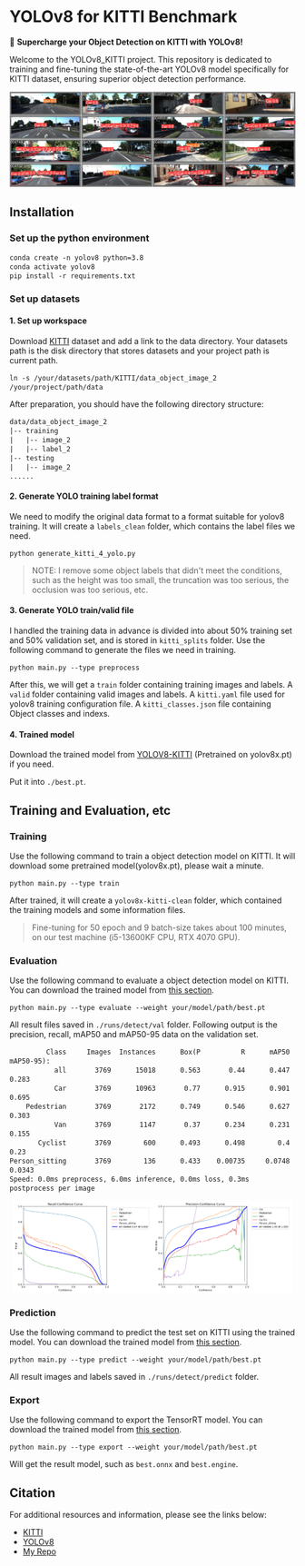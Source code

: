 # YOLOv8 for KITTI Benchmark 

🚀 **Supercharge your Object Detection on KITTI with YOLOv8!**

Welcome to the YOLOv8_KITTI project. This repository is dedicated to training and fine-tuning the state-of-the-art YOLOv8 model specifically for KITTI dataset, ensuring superior object detection performance.

![](./img/result.jpg)

## Installation

### Set up the python environment

```
conda create -n yolov8 python=3.8
conda activate yolov8
pip install -r requirements.txt
```

### Set up datasets

#### 1. Set up workspace
Download [KITTI](https://www.cvlibs.net/datasets/kitti/eval_object.php?obj_benchmark=3d) dataset and add a link to the data directory. Your datasets path is the disk directory that stores datasets and your project path is current path.
```
ln -s /your/datasets/path/KITTI/data_object_image_2 /your/project/path/data
```

After preparation, you should have the following directory structure: 
```
data/data_object_image_2
|-- training
|   |-- image_2
|   |-- label_2
|-- testing
|   |-- image_2
......
```
   
#### 2. Generate YOLO training label format
We need to modify the original data format to a format suitable for yolov8 training. It will create a `labels_clean` folder, which contains the label files we need.
```
python generate_kitti_4_yolo.py
```
>NOTE: I remove some object labels that didn't meet the conditions, such as the height was too small, the truncation was too serious, the occlusion was too serious, etc.


#### 3. Generate YOLO train/valid file
I handled the training data in advance is divided into about 50% training set and 50% validation set, and is stored in `kitti_splits` folder. Use the following command to generate the files we need in training.
```
python main.py --type preprocess
```
After this, we will get a `train` folder containing training images and labels. A `valid` folder containing valid images and labels. A `kitti.yaml` file used for yolov8 training configuration file. A `kitti_classes.json` file containing Object classes and indexs.

#### 4. Trained model

Download the trained model from [YOLOV8-KITTI](https://pan.baidu.com/s/1JcBUJ1wX43EOcV1ZtJa5eQ?pwd=7wq1) (Pretrained on yolov8x.pt) if you need.

Put it into `./best.pt`.

## Training and Evaluation, etc

### Training
Use the following command to train a object detection model on KITTI. It will download some pretrained model(yolov8x.pt), please wait a minute.
```
python main.py --type train
```
After trained, it will create a `yolov8x-kitti-clean` folder, which contained the training models and some information files.
>Fine-tuning for 50 epoch and 9 batch-size takes about 100 minutes, on our test machine (i5-13600KF CPU, RTX 4070 GPU).



### Evaluation
Use the following command to evaluate a object detection model on KITTI. You can download the trained model from [this section](#4.-trained-model).
```
python main.py --type evaluate --weight your/model/path/best.pt
```

All result files saved in `./runs/detect/val` folder. Following output is the precision, recall, mAP50 and mAP50-95 data on the validation set.
```
         Class     Images  Instances      Box(P          R      mAP50  mAP50-95):
           all       3769      15018      0.563       0.44      0.447      0.283
           Car       3769      10963       0.77      0.915      0.901      0.695
    Pedestrian       3769       2172      0.749      0.546      0.627      0.303
           Van       3769       1147       0.37      0.234      0.231      0.155
       Cyclist       3769        600      0.493      0.498        0.4       0.23
Person_sitting       3769        136      0.433    0.00735     0.0748     0.0343
Speed: 0.0ms preprocess, 6.0ms inference, 0.0ms loss, 0.3ms postprocess per image
```

<div style="display: flex; justify-content: space-between;">
    <img src="./img/R_curve.png" alt="Image 1" style="width: 49%; margin-left: 5px;">
    <img src="./img/P_curve.png" alt="Image 2" style="width: 49%; margin-right: 5px;">
</div>

### Prediction
Use the following command to predict the test set on KITTI using the trained model. You can download the trained model from [this section](#4.-trained-model).

```
python main.py --type predict --weight your/model/path/best.pt
```
All result images and labels saved in `./runs/detect/predict` folder.

### Export
Use the following command to export the TensorRT model. You can download the trained model from [this section](#4.-trained-model).

```
python main.py --type export --weight your/model/path/best.pt
```
Will get the result model, such as `best.onnx` and `best.engine`.

## Citation

For additional resources and information, please see the links below:
- [KITTI](https://www.cvlibs.net/datasets/kitti/eval_object.php?obj_benchmark=3d)
- [YOLOv8](https://docs.ultralytics.com/zh/)
- [My Repo](https://github.com/command-z-z/YOLOv8-for-KITTI-Benchmark)
